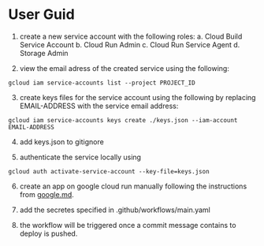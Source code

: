 # User Guid

1. create a new service account with the following roles:
    a. Cloud Build Service Account
    b. Cloud Run Admin
    c. Cloud Run Service Agent
    d. Storage Admin
    
2. view the email adress of the created service using the following:
```
gcloud iam service-accounts list --project PROJECT_ID
```

3. create keys files for the service account using the following by replacing EMAIL-ADDRESS with the service email address:
 
```
gcloud iam service-accounts keys create ./keys.json --iam-account EMAIL-ADDRESS
```
4. add keys.json to gitignore

5. authenticate the service locally using 
```
gcloud auth activate-service-account --key-file=keys.json
```
6. create an app on google cloud run manually following the instructions from [google.md](google.md).

7. add the secretes specified in .github/workflows/main.yaml
8. the workflow will be triggered once a commit message contains to deploy is pushed.